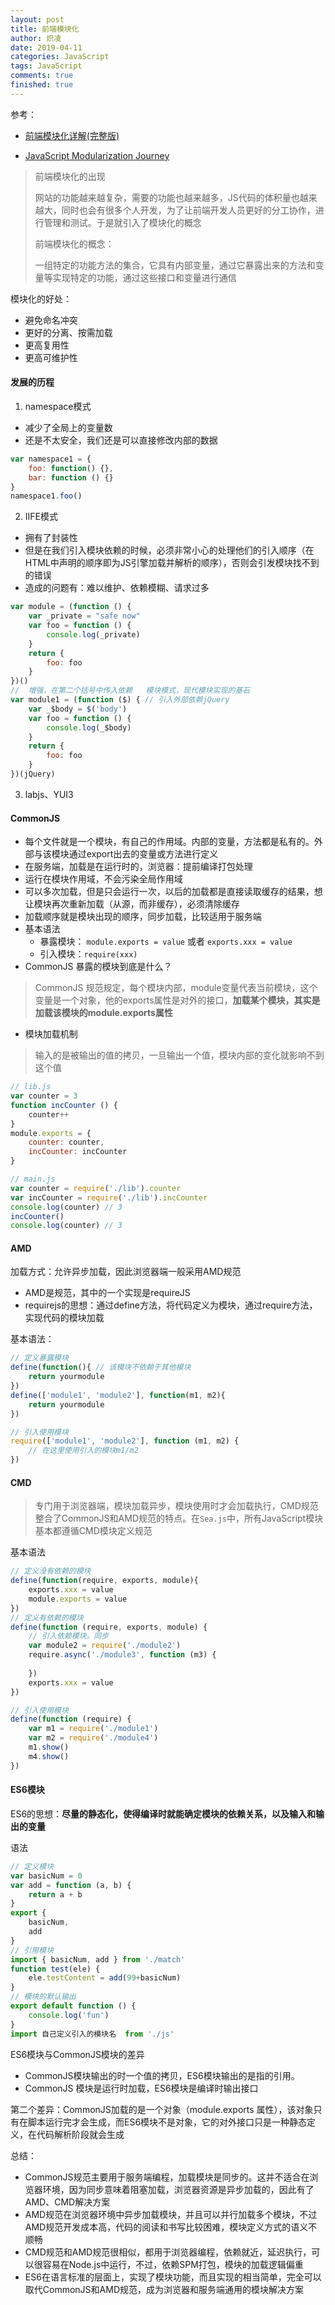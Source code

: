 ```yaml
---
layout: post
title: 前端模块化
author: 炽凌
date: 2019-04-11
categories: JavaScript
tags: JavaScript
comments: true
finished: true
---
```

参考：

- [前端模块化详解(完整版)](<https://juejin.im/post/5c17ad756fb9a049ff4e0a62#heading-24>)

- [JavaScript Modularization Journey](<http://huangxuan.me/js-module-7day/#/25>)

> 前端模块化的出现
>
> 网站的功能越来越复杂，需要的功能也越来越多，JS代码的体积量也越来越大，同时也会有很多个人开发，为了让前端开发人员更好的分工协作，进行管理和测试。于是就引入了模块化的概念
>
> 前端模块化的概念：
>
> 一组特定的功能方法的集合，它具有内部变量，通过它暴露出来的方法和变量等实现特定的功能，通过这些接口和变量进行通信

模块化的好处：

- 避免命名冲突
- 更好的分离、按需加载
- 更高复用性
- 更高可维护性

#### 发展的历程

1. namespace模式

- 减少了全局上的变量数
- 还是不太安全，我们还是可以直接修改内部的数据

```js
var namespace1 = {
    foo: function() {},
    bar: function () {}
}
namespace1.foo()
```

2. IIFE模式

- 拥有了封装性
- 但是在我们引入模块依赖的时候，必须非常小心的处理他们的引入顺序（在HTML中声明的顺序即为JS引擎加载并解析的顺序），否则会引发模块找不到的错误
- 造成的问题有：难以维护、依赖模糊、请求过多

```js
var module = (function () {
    var _private = "safe now"
    var foo = function () {
        console.log(_private)
    }
    return {
        foo: foo
    }
})()
//  增强，在第二个括号中传入依赖   模块模式，现代模块实现的基石
var module1 = (function ($) { // 引入外部依赖jQuery
    var _$body = $('body')
    var foo = function () {
        console.log(_$body)
    }
    return {
        foo: foo
    }
})(jQuery)
```

3. labjs、YUI3

#### CommonJS

- 每个文件就是一个模块，有自己的作用域。内部的变量，方法都是私有的。外部与该模块通过export出去的变量或方法进行定义
- 在服务端，加载是在运行时的，浏览器：提前编译打包处理
- 运行在模块作用域，不会污染全局作用域
- 可以多次加载，但是只会运行一次，以后的加载都是直接读取缓存的结果，想让模块再次重新加载（从源，而非缓存），必须清除缓存
- 加载顺序就是模块出现的顺序，同步加载，比较适用于服务端
- 基本语法
  - 暴露模块：  `module.exports = value` 或者 `exports.xxx = value`
  - 引入模块：`require(xxx)`
- CommonJS  暴露的模块到底是什么？

> CommonJS  规范规定，每个模块内部，module变量代表当前模块，这个变量是一个对象，他的exports属性是对外的接口，**加载某个模块，其实是加载该模块的module.exports属性**

- 模块加载机制

> 输入的是被输出的值的拷贝，一旦输出一个值，模块内部的变化就影响不到这个值

```js
// lib.js
var counter = 3
function incCounter () {
    counter++
}
module.exports = {
    counter: counter,
    incCounter: incCounter
}
```

```js
// main.js
var counter = require('./lib').counter
var incCounter = require('./lib').incCounter
console.log(counter) // 3
incCounter()
console.log(counter) // 3
```

#### AMD

加载方式：允许异步加载，因此浏览器端一般采用AMD规范

- AMD是规范，其中的一个实现是requireJS
- requirejs的思想：通过define方法，将代码定义为模块，通过require方法，实现代码的模块加载

基本语法：

```js
// 定义暴露模块
define(function(){ // 该模块不依赖于其他模块
    return yourmodule
})
define(['module1', 'module2'], function(m1, m2){
    return yourmodule
})
```

```js
// 引入使用模块
require(['module1', 'module2'], function (m1, m2) {
    // 在这里使用引入的模块m1/m2
})
```

#### CMD

> 专门用于浏览器端，模块加载异步，模块使用时才会加载执行，CMD规范整合了CommonJS和AMD规范的特点。在`Sea.js`中，所有JavaScript模块基本都遵循CMD模块定义规范

基本语法

```js
// 定义没有依赖的模块
define(function(require, exports, module){
    exports.xxx = value
    module.exports = value
})
// 定义有依赖的模块
define(function (require, exports, module) {
    // 引入依赖模块。同步
    var module2 = require('./module2')
    require.async('./module3', function (m3) {
        
    })
    exports.xxx = value
})
```

```js
// 引入使用模块
define(function (require) {
    var m1 = require('./module1')
    var m2 = require('./module4')
    m1.show()
    m4.show()
})
```

#### ES6模块

ES6的思想：**尽量的静态化，使得编译时就能确定模块的依赖关系，以及输入和输出的变量**

语法

```js
// 定义模块
var basicNum = 0
var add = function (a, b) {
    return a + b
}
export {
    basicNum,
    add
}
// 引用模块
import { basicNum, add } from './match'
function test(ele) {
    ele.testContent = add(99+basicNum)
}
// 模块的默认输出
export default function () {
    console.log('fun')
}
import 自己定义引入的模块名  from './js' 
```

ES6模块与CommonJS模块的差异

- CommonJS模块输出的时一个值的拷贝，ES6模块输出的是指的引用。
- CommonJS  模块是运行时加载，ES6模块是编译时输出接口

第二个差异：CommonJS加载的是一个对象（module.exports 属性），该对象只有在脚本运行完才会生成，而ES6模块不是对象，它的对外接口只是一种静态定义，在代码解析阶段就会生成

总结：

- CommonJS规范主要用于服务端编程，加载模块是同步的。这并不适合在浏览器环境，因为同步意味着阻塞加载，浏览器资源是异步加载的，因此有了AMD、CMD解决方案
- AMD规范在浏览器环境中异步加载模块，并且可以并行加载多个模块，不过AMD规范开发成本高，代码的阅读和书写比较困难，模块定义方式的语义不顺畅
- CMD规范和AMD规范很相似，都用于浏览器编程，依赖就近，延迟执行，可以很容易在Node.js中运行，不过，依赖SPM打包，模块的加载逻辑偏重
- ES6在语言标准的层面上，实现了模块功能，而且实现的相当简单，完全可以取代CommonJS和AMD规范，成为浏览器和服务端通用的模块解决方案









































